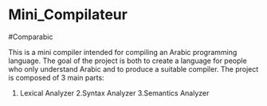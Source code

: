 # Mini_Compilateur
#Comparabic

This is a mini compiler intended for compiling an Arabic programming language. The goal of the project is both to create a language for people who only understand Arabic and to produce a suitable compiler. The project is composed of 3 main parts:
1. Lexical Analyzer
2.Syntax Analyzer
3.Semantics Analyzer
